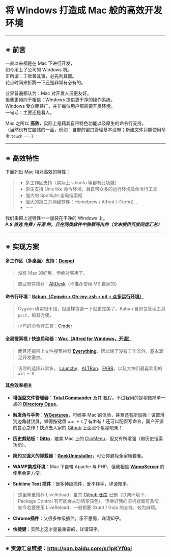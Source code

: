 # 将 Windows 打造成 Mac 般的高效开发环境


----------

## ※ 前言
一直以来都是在 Mac 下进行开发，  
如今用上了公司的 Windows 机。  
正所谓：工欲善其事，必先利其器。  
花点时间来折腾一下还是非常有必有的。  

业界普遍都认为：Mac 对开发人员更友好。  
但我更倾向于相信：Windows 提供更干净的操作系统。  
Windows 受众面甚广，并非每位用户都需要开发环境。  
一句话：主要还是看人。  

Mac 之所以 **高效**，实际上是藉其自带特色功能以及原生的命令行支持。  
（当然也有它脑残的一面，例如：自带的窗口管理基本没带；新建文件只能使用命令 ```touch``` ······）


----------

## ※ 高效特性
下面列出 Mac 相对高效的特性：

> * 多工作区支持（实际上 Ubuntu 等都有此功能）
> * 原生支持 Unix like 命令环境，且自带众多的运行环境及命令行工具
> * 强大的 Spotlight 全局搜索框
> * 强大的第三方神级软件：Homebrew / Alfred / iTerm2 ...
> * ······

  
我们来把上述特性一一加装在干净的 Windows 上。  
***P.S 首选 免费 / 开源 的，且在同类软件中脱颖而出的（文末提供百度网盘汇总）***


----------

## ※ 实现方案

#### 多工作区（多桌面）支持：**[Dexpot](http://dexpot.de/)**

> 没有 Mac 的好用，但绝对够用了。

> 商业软件推荐：[AltDesk](http://www.astonshell.com/altdesk/)（不推荐使用 MS 自家的）


#### 命令行环境：**[Babun（Cygwin + Oh-my-zsh + git + 众多运行环境）](http://babun.github.io/)**

> Cygwin 确实很不错，但这样包装一下就更完美了。Babun 自带包管理工具 ```pact```，极其方便。

> 小巧的命令行工具：[Cmder](https://github.com/cmderdev/cmder)

#### 全局搜索框 / 快速启动器：**[Wox（Alfred for Windows，开源）](http://www.getwox.com/)**

> 而且还捎带上文件搜索神器 **[Everything](http://www.voidtools.com/)**，因此除了没有工作流外，基本满足开发需求。  

> 该项的选择非常多， [Launchy](http://launchy.net/)、[ALTRun](https://code.google.com/archive/p/altrun/)、[FARR](http://www.donationcoder.com/Software/Mouser/findrun/index.html)，以及大神们最喜欢用的 ```win + R```


#### 其余效率相关
- **增强型文件管理器**：**[Total Commander](http://www.ghisler.com/)** 及其 [教程](https://xbeta.info/studytc/index.htm)。不过我用的是稍微简单一点的 **[Directory Opus](http://www.gpsoft.com.au/)**。  
  
- **触发角与手势**：**[WGestures](http://www.yingdev.com/projects/wgestures)**，可媲美 Mac 的体验，甚至还有所加强！设置滑到边角就锁屏，懒得按键盘 ```win + L```了有木有！还可以配置写命令，国产开源的良心之作！快点去人家的 [Github](https://github.com/yingDev/WGestures) 上面点个星星吧亲！  
  
- **历史剪贴板**：**[Ditto](http://ditto-cp.sourceforge.net/)**，媲美 Mac 上的 [ClipMenu](http://www.clipmenu.com/)，但又有所增强（带历史搜索功能）。  
  
- **简约又强大的卸载器**：**[GeekUninstaller](http://www.geekuninstaller.com/)**，可让你避免全家桶套餐。  
  
- **WAMP集成环境**：Mac 下自带 Apache 与 PHP，但我相信 **[WampServer](http://www.wampserver.com/)** 的使用会更方便。  
    
- **Sublime Text 插件**：很多神级插件，爱不释手，详请知乎。
> 这里隆重推荐 LiveReload，虽其 [Github 仓库](https://github.com/dz0ny/LiveReload-sublimetext2) 已删（联网环境下，Package Control 有可能会主动清空该包），但幸好我的旧机器留有备份。如今若要使用 LiveReload，一般都要 Grunt / Gulp 的支持，较为麻烦。
  
- **Chrome插件**：又很多神级插件，乐不思蜀，详请知乎。  
  
- **快捷键**：实际上这才是最重要的，详请知乎。  


----------

### ※ 资源汇总链接：http://pan.baidu.com/s/1pKYf0oj
